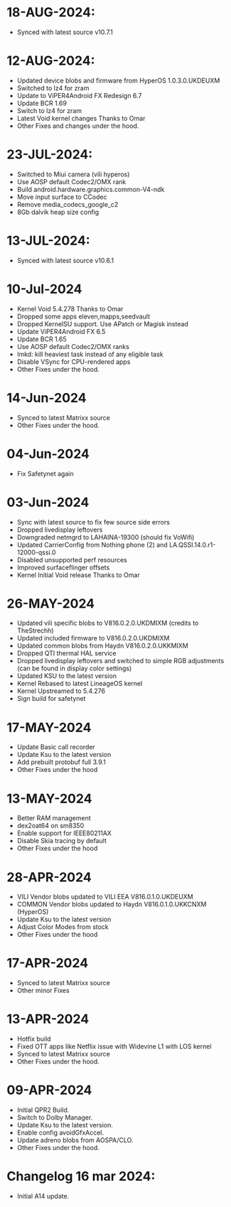 # 18-AUG-2024:
- Synced with latest source v10.7.1

# 12-AUG-2024:
- Updated device blobs and firmware from HyperOS 1.0.3.0.UKDEUXM
- Switched to lz4 for zram
- Update to ViPER4Android FX Redesign 6.7
- Update BCR 1.69
- Switch to lz4 for zram
- Latest Void kernel changes Thanks to Omar
- Other Fixes and changes under the hood.

# 23-JUL-2024:
- Switched to Miui camera (vili hyperos)
- Use AOSP default Codec2/OMX rank
- Build android.hardware.graphics.common-V4-ndk
- Move input surface to CCodec
- Remove media_codecs_google_c2
- 8Gb dalvik heap size config

# 13-JUL-2024:
- Synced with latest source v10.6.1

# 10-Jul-2024
- Kernel Void 5.4.278 Thanks to Omar
- Dropped some apps eleven,mapps,seedvault
- Dropped KernelSU support. Use APatch or Magisk instead
- Update ViPER4Android FX 6.5
- Update BCR 1.65
- Use AOSP default Codec2/OMX ranks
- lmkd: kill heaviest task instead of any eligible task
- Disable VSync for CPU-rendered apps
- Other Fixes under the hood.

# 14-Jun-2024
- Synced to latest Matrixx source
- Other Fixes under the hood.

# 04-Jun-2024
- Fix Safetynet again

# 03-Jun-2024
- Sync with latest source to fix few source side errors
- Dropped livedisplay leftovers
- Downgraded netmgrd to LAHAINA-19300 (should fix VoWifi)
- Updated CarrierConfig from Nothing phone (2) and LA.QSSI.14.0.r1-12000-qssi.0
- Disabled unsupported perf resources
- Improved surfaceflinger offsets
- Kernel Initial Void release Thanks to Omar

# 26-MAY-2024
- Updated vili specific blobs to V816.0.2.0.UKDMIXM (credits to TheStrechh)
- Updated included firmware to V816.0.2.0.UKDMIXM
- Updated common blobs from Haydn V816.0.2.0.UKKMIXM
- Dropped QTI thermal HAL service
- Dropped livedisplay leftovers and switched to simple RGB adjustments (can be found in display color settings)
- Updated KSU to the latest version
- Kernel Rebased to latest LineageOS kernel
- Kernel Upstreamed to 5.4.276
- Sign build for safetynet

# 17-MAY-2024
- Update Basic call recorder
- Update Ksu to the latest version
- Add prebuilt protobuf full 3.9.1
- Other Fixes under the hood

# 13-MAY-2024
- Better RAM management
- dex2oat64 on sm8350
- Enable support for IEEE80211AX
- Disable Skia tracing by default
- Other Fixes under the hood

# 28-APR-2024
- VILI Vendor blobs updated to VILI EEA V816.0.1.0.UKDEUXM
- COMMON Vendor blobs updated to Haydn V816.0.1.0.UKKCNXM (HyperOS)
- Update Ksu to the latest version
- Adjust Color Modes from stock
- Other Fixes under the hood

# 17-APR-2024
- Synced to latest Matrixx source
- Other minor Fixes

# 13-APR-2024
- Hotfix build
- Fixed OTT apps like Netflix issue with Widevine L1 with LOS kernel
- Synced to latest Matrixx source
- Other Fixes under the hood.

# 09-APR-2024
- Initial QPR2 Build.
- Switch to Dolby Manager.
- Update Ksu to the latest version.
- Enable config avoidGfxAccel.
- Update adreno blobs from AOSPA/CLO.
- Other Fixes under the hood.

# Changelog 16 mar 2024:
- Initial A14 update.
